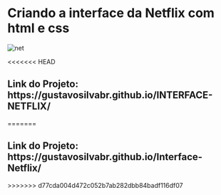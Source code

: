  <h1>Criando a interface da Netflix com html e css</h1> 
 
![net](https://user-images.githubusercontent.com/79516858/162602292-0cef3f62-6e0b-4839-84f3-ecb8e13e3b14.PNG)

<<<<<<< HEAD
<h2>Link do Projeto: https://gustavosilvabr.github.io/INTERFACE-NETFLIX/</h2> 
=======
<h2>Link do Projeto: https://gustavosilvabr.github.io/Interface-Netflix/</h2> 
>>>>>>> d77cda004d472c052b7ab282dbb84badf116df07

